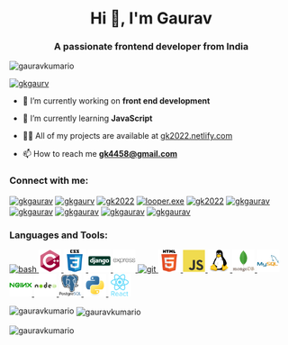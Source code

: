 <h1 align="center">Hi 👋, I'm Gaurav</h1>
<h3 align="center">A passionate frontend developer from India</h3>

<p align="left"> <img src="https://komarev.com/ghpvc/?username=gauravkumario&label=Profile%20views&color=0e75b6&style=flat" alt="gauravkumario" /> </p>


<p align="left"> <a href="https://twitter.com/gkgaurv" target="blank"><img src="https://img.shields.io/twitter/follow/gkgaurv?logo=twitter&style=for-the-badge" alt="gkgaurv" /></a> </p>

- 🔭 I’m currently working on **front end development**

- 🌱 I’m currently learning **JavaScript**

- 👨‍💻 All of my projects are available at [gk2022.netlify.com](gk2022.netlify.com)

- 📫 How to reach me **gk4458@gmail.com**

<h3 align="left">Connect with me:</h3>
<p align="left">
<a href="https://codepen.io/gkgaurav" target="blank"><img align="center" src="https://raw.githubusercontent.com/rahuldkjain/github-profile-readme-generator/master/src/images/icons/Social/codepen.svg" alt="gkgaurav" height="30" width="40" /></a>
<a href="https://twitter.com/gkgaurv" target="blank"><img align="center" src="https://raw.githubusercontent.com/rahuldkjain/github-profile-readme-generator/master/src/images/icons/Social/twitter.svg" alt="gkgaurv" height="30" width="40" /></a>
<a href="https://linkedin.com/in/gk2022" target="blank"><img align="center" src="https://raw.githubusercontent.com/rahuldkjain/github-profile-readme-generator/master/src/images/icons/Social/linked-in-alt.svg" alt="gk2022" height="30" width="40" /></a>
<a href="https://instagram.com/looper.exe" target="blank"><img align="center" src="https://raw.githubusercontent.com/rahuldkjain/github-profile-readme-generator/master/src/images/icons/Social/instagram.svg" alt="looper.exe" height="30" width="40" /></a>
<a href="https://www.codechef.com/users/gk2022" target="blank"><img align="center" src="https://cdn.jsdelivr.net/npm/simple-icons@3.1.0/icons/codechef.svg" alt="gk2022" height="30" width="40" /></a>
<a href="https://www.hackerrank.com/gkgaurav" target="blank"><img align="center" src="https://raw.githubusercontent.com/rahuldkjain/github-profile-readme-generator/master/src/images/icons/Social/hackerrank.svg" alt="gkgaurav" height="30" width="40" /></a>
<a href="https://codeforces.com/profile/gkgaurav" target="blank"><img align="center" src="https://cdn.jsdelivr.net/npm/simple-icons@3.0.1/icons/codeforces.svg" alt="gkgaurav" height="30" width="40" /></a>
<a href="https://www.leetcode.com/gkgaurav" target="blank"><img align="center" src="https://raw.githubusercontent.com/rahuldkjain/github-profile-readme-generator/master/src/images/icons/Social/leet-code.svg" alt="gkgaurav" height="30" width="40" /></a>
<a href="https://www.hackerearth.com/gkgaurav" target="blank"><img align="center" src="https://raw.githubusercontent.com/rahuldkjain/github-profile-readme-generator/master/src/images/icons/Social/hackerearth.svg" alt="gkgaurav" height="30" width="40" /></a>
<a href="https://www.topcoder.com/members/gkgaurav" target="blank"><img align="center" src="https://cdn.jsdelivr.net/npm/simple-icons@3.0.1/icons/topcoder.svg" alt="gkgaurav" height="30" width="40" /></a>
</p>

<h3 align="left">Languages and Tools:</h3>
<p align="left"> <a href="https://www.gnu.org/software/bash/" target="_blank"> <img src="https://www.vectorlogo.zone/logos/gnu_bash/gnu_bash-icon.svg" alt="bash" width="40" height="40"/> </a> <a href="https://www.w3schools.com/cpp/" target="_blank"> <img src="https://raw.githubusercontent.com/devicons/devicon/master/icons/cplusplus/cplusplus-original.svg" alt="cplusplus" width="40" height="40"/> </a> <a href="https://www.w3schools.com/css/" target="_blank"> <img src="https://raw.githubusercontent.com/devicons/devicon/master/icons/css3/css3-original-wordmark.svg" alt="css3" width="40" height="40"/> </a> <a href="https://www.djangoproject.com/" target="_blank"> <img src="https://raw.githubusercontent.com/devicons/devicon/master/icons/django/django-original.svg" alt="django" width="40" height="40"/> </a> <a href="https://expressjs.com" target="_blank"> <img src="https://raw.githubusercontent.com/devicons/devicon/master/icons/express/express-original-wordmark.svg" alt="express" width="40" height="40"/> </a> <a href="https://git-scm.com/" target="_blank"> <img src="https://www.vectorlogo.zone/logos/git-scm/git-scm-icon.svg" alt="git" width="40" height="40"/> </a> <a href="https://www.w3.org/html/" target="_blank"> <img src="https://raw.githubusercontent.com/devicons/devicon/master/icons/html5/html5-original-wordmark.svg" alt="html5" width="40" height="40"/> </a> <a href="https://developer.mozilla.org/en-US/docs/Web/JavaScript" target="_blank"> <img src="https://raw.githubusercontent.com/devicons/devicon/master/icons/javascript/javascript-original.svg" alt="javascript" width="40" height="40"/> </a> <a href="https://www.linux.org/" target="_blank"> <img src="https://raw.githubusercontent.com/devicons/devicon/master/icons/linux/linux-original.svg" alt="linux" width="40" height="40"/> </a> <a href="https://www.mongodb.com/" target="_blank"> <img src="https://raw.githubusercontent.com/devicons/devicon/master/icons/mongodb/mongodb-original-wordmark.svg" alt="mongodb" width="40" height="40"/> </a> <a href="https://www.mysql.com/" target="_blank"> <img src="https://raw.githubusercontent.com/devicons/devicon/master/icons/mysql/mysql-original-wordmark.svg" alt="mysql" width="40" height="40"/> </a> <a href="https://www.nginx.com" target="_blank"> <img src="https://raw.githubusercontent.com/devicons/devicon/master/icons/nginx/nginx-original.svg" alt="nginx" width="40" height="40"/> </a> <a href="https://nodejs.org" target="_blank"> <img src="https://raw.githubusercontent.com/devicons/devicon/master/icons/nodejs/nodejs-original-wordmark.svg" alt="nodejs" width="40" height="40"/> </a> <a href="https://www.postgresql.org" target="_blank"> <img src="https://raw.githubusercontent.com/devicons/devicon/master/icons/postgresql/postgresql-original-wordmark.svg" alt="postgresql" width="40" height="40"/> </a> <a href="https://www.python.org" target="_blank"> <img src="https://raw.githubusercontent.com/devicons/devicon/master/icons/python/python-original.svg" alt="python" width="40" height="40"/> </a> <a href="https://reactjs.org/" target="_blank"> <img src="https://raw.githubusercontent.com/devicons/devicon/master/icons/react/react-original-wordmark.svg" alt="react" width="40" height="40"/> </a> </p>

<p><img align="left" src="https://github-readme-stats.vercel.app/api/top-langs?username=gauravkumario&show_icons=true&locale=en&layout=compact" alt="gauravkumario" /></p>

<p>&nbsp;<img align="center" src="https://github-readme-stats.vercel.app/api?username=gauravkumario&show_icons=true&locale=en" alt="gauravkumario" /></p>

<p><img align="center" src="https://github-readme-streak-stats.herokuapp.com/?user=gauravkumario&" alt="gauravkumario" /></p>
